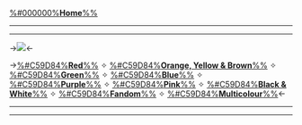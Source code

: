[%#000000%**Home**%%](border)
***
***
 
->![](https://files.catbox.moe/kt4kdl.png)<-

->[%#C59D84%**Red**%%](red_pixels) ✧ [%#C59D84%**Orange, Yellow & Brown**%%](orange_pixels) ✧ [%#C59D84%**Green**%%](green_pixels) ✧ [%#C59D84%**Blue**%%](blue_pixels) ✧ [%#C59D84%**Purple**%%](purple_pixels) ✧ [%#C59D84%**Pink**%%](pink_pixels) ✧ [%#C59D84%**Black & White**%%](bw_pixels) ✧ [%#C59D84%**Fandom**%%](fandom_pixels) ✧ [%#C59D84%**Multicolour**%%](multi_pixels)<-
***
***